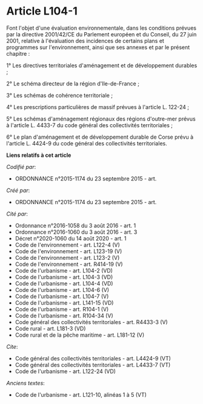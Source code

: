 # Article L104-1

Font l'objet d'une évaluation environnementale, dans les conditions prévues par la directive 2001/42/CE du Parlement européen
et du Conseil, du 27 juin 2001, relative à l'évaluation des incidences de certains plans et programmes sur l'environnement,
ainsi que ses annexes et par le présent chapitre : 

1° Les directives territoriales d'aménagement et de développement durables ; 

2° Le schéma directeur de la région d'Ile-de-France ; 

3° Les schémas de cohérence territoriale ; 

4° Les prescriptions particulières de massif prévues à l'article L. 122-24 ; 

5° Les schémas d'aménagement régionaux des régions d'outre-mer prévus à l'article L. 4433-7 du code général des collectivités
territoriales ; 

6° Le plan d'aménagement et de développement durable de Corse prévu à l'article L. 4424-9 du code général des collectivités
territoriales.

**Liens relatifs à cet article**

_Codifié par_:

  - ORDONNANCE n°2015-1174 du 23 septembre 2015 - art.

_Créé par_:

  - ORDONNANCE n°2015-1174 du 23 septembre 2015 - art.

_Cité par_:

  - Ordonnance n°2016-1058 du 3 août 2016 - art. 1
  - Ordonnance n°2016-1060 du 3 août 2016 - art. 3
  - Décret n°2020-1060 du 14 août 2020 - art. 1
  - Code de l'environnement - art. L122-4 (V)
  - Code de l'environnement - art. L123-19 (V)
  - Code de l'environnement - art. L123-2 (V)
  - Code de l'environnement - art. R414-19 (V)
  - Code de l'urbanisme - art. L104-2 (VD)
  - Code de l'urbanisme - art. L104-3 (VD)
  - Code de l'urbanisme - art. L104-4 (VD)
  - Code de l'urbanisme - art. L104-6 (V)
  - Code de l'urbanisme - art. L104-7 (V)
  - Code de l'urbanisme - art. L141-15 (VD)
  - Code de l'urbanisme - art. R104-1 (V)
  - Code de l'urbanisme - art. R104-34 (V)
  - Code général des collectivités territoriales - art. R4433-3 (V)
  - Code rural - art. L181-3 (VD)
  - Code rural et de la pêche maritime - art. L181-12 (V)

_Cite_:

  - Code général des collectivités territoriales - art. L4424-9 (VT)
  - Code général des collectivités territoriales - art. L4433-7 (VT)
  - Code de l'urbanisme - art. L122-24 (VD)

_Anciens textes_:

  - Code de l'urbanisme - art. L121-10, alinéas 1 à 5 (VT)
